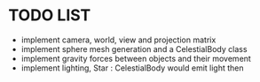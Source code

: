 # TODO LIST

- implement camera, world, view and projection matrix
- implement sphere mesh generation and a CelestialBody class
- implement gravity forces between objects and their movement
- implement lighting, Star : CelestialBody would emit light then
